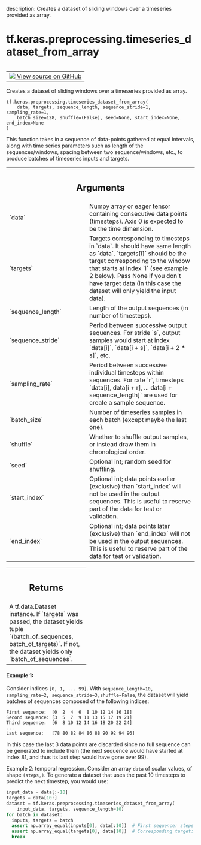 description: Creates a dataset of sliding windows over a timeseries provided as array.

<div itemscope itemtype="http://developers.google.com/ReferenceObject">
<meta itemprop="name" content="tf.keras.preprocessing.timeseries_dataset_from_array" />
<meta itemprop="path" content="Stable" />
</div>

# tf.keras.preprocessing.timeseries_dataset_from_array

<!-- Insert buttons and diff -->

<table class="tfo-notebook-buttons tfo-api nocontent" align="left">
<td>
  <a target="_blank" href="https://github.com/tensorflow/tensorflow/blob/r2.4/tensorflow/python/keras/preprocessing/timeseries.py#L29-L199">
    <img src="https://www.tensorflow.org/images/GitHub-Mark-32px.png" />
    View source on GitHub
  </a>
</td>
</table>



Creates a dataset of sliding windows over a timeseries provided as array.

<pre class="devsite-click-to-copy prettyprint lang-py tfo-signature-link">
<code>tf.keras.preprocessing.timeseries_dataset_from_array(
    data, targets, sequence_length, sequence_stride=1, sampling_rate=1,
    batch_size=128, shuffle=(False), seed=None, start_index=None, end_index=None
)
</code></pre>



<!-- Placeholder for "Used in" -->

This function takes in a sequence of data-points gathered at
equal intervals, along with time series parameters such as
length of the sequences/windows, spacing between two sequence/windows, etc.,
to produce batches of timeseries inputs and targets.

<!-- Tabular view -->
 <table class="responsive fixed orange">
<colgroup><col width="214px"><col></colgroup>
<tr><th colspan="2"><h2 class="add-link">Arguments</h2></th></tr>

<tr>
<td>
`data`
</td>
<td>
Numpy array or eager tensor
containing consecutive data points (timesteps).
Axis 0 is expected to be the time dimension.
</td>
</tr><tr>
<td>
`targets`
</td>
<td>
Targets corresponding to timesteps in `data`.
It should have same length as `data`. `targets[i]` should be the target
corresponding to the window that starts at index `i`
(see example 2 below).
Pass None if you don't have target data (in this case the dataset will
only yield the input data).
</td>
</tr><tr>
<td>
`sequence_length`
</td>
<td>
Length of the output sequences (in number of timesteps).
</td>
</tr><tr>
<td>
`sequence_stride`
</td>
<td>
Period between successive output sequences.
For stride `s`, output samples would
start at index `data[i]`, `data[i + s]`, `data[i + 2 * s]`, etc.
</td>
</tr><tr>
<td>
`sampling_rate`
</td>
<td>
Period between successive individual timesteps
within sequences. For rate `r`, timesteps
`data[i], data[i + r], ... data[i + sequence_length]`
are used for create a sample sequence.
</td>
</tr><tr>
<td>
`batch_size`
</td>
<td>
Number of timeseries samples in each batch
(except maybe the last one).
</td>
</tr><tr>
<td>
`shuffle`
</td>
<td>
Whether to shuffle output samples,
or instead draw them in chronological order.
</td>
</tr><tr>
<td>
`seed`
</td>
<td>
Optional int; random seed for shuffling.
</td>
</tr><tr>
<td>
`start_index`
</td>
<td>
Optional int; data points earlier (exclusive)
than `start_index` will not be used
in the output sequences. This is useful to reserve part of the
data for test or validation.
</td>
</tr><tr>
<td>
`end_index`
</td>
<td>
Optional int; data points later (exclusive) than `end_index`
will not be used in the output sequences.
This is useful to reserve part of the data for test or validation.
</td>
</tr>
</table>



<!-- Tabular view -->
 <table class="responsive fixed orange">
<colgroup><col width="214px"><col></colgroup>
<tr><th colspan="2"><h2 class="add-link">Returns</h2></th></tr>
<tr class="alt">
<td colspan="2">
A tf.data.Dataset instance. If `targets` was passed, the dataset yields
tuple `(batch_of_sequences, batch_of_targets)`. If not, the dataset yields
only `batch_of_sequences`.
</td>
</tr>

</table>



#### Example 1:

Consider indices `[0, 1, ... 99]`.
With `sequence_length=10,  sampling_rate=2, sequence_stride=3`,
`shuffle=False`, the dataset will yield batches of sequences
composed of the following indices:


```
First sequence:  [0  2  4  6  8 10 12 14 16 18]
Second sequence: [3  5  7  9 11 13 15 17 19 21]
Third sequence:  [6  8 10 12 14 16 18 20 22 24]
...
Last sequence:   [78 80 82 84 86 88 90 92 94 96]
```

In this case the last 3 data points are discarded since no full sequence
can be generated to include them (the next sequence would have started
at index 81, and thus its last step would have gone over 99).

Example 2: temporal regression. Consider an array `data` of scalar
values, of shape `(steps,)`. To generate a dataset that uses the past 10
timesteps to predict the next timestep, you would use:

```python
input_data = data[:-10]
targets = data[10:]
dataset = tf.keras.preprocessing.timeseries_dataset_from_array(
    input_data, targets, sequence_length=10)
for batch in dataset:
  inputs, targets = batch
  assert np.array_equal(inputs[0], data[:10])  # First sequence: steps [0-9]
  assert np.array_equal(targets[0], data[10])  # Corresponding target: step 10
  break
```